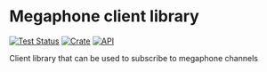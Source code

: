 # Megaphone client library
[![Test Status](https://github.com/dghilardi/megaphone-client/workflows/Tests/badge.svg?event=push)](https://github.com/dghilardi/megaphone-client/actions)
[![Crate](https://img.shields.io/crates/v/megaphone.svg)](https://crates.io/crates/megaphone)
[![API](https://docs.rs/megaphone/badge.svg)](https://docs.rs/megaphone)

Client library that can be used to subscribe to megaphone channels